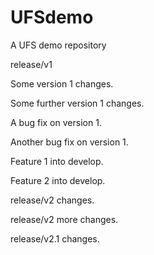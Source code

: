 # UFSdemo
A UFS demo repository

release/v1

Some version 1 changes.

Some further version 1 changes.

A bug fix on version 1.

Another bug fix on version 1.

Feature 1 into develop.

Feature 2 into develop.

release/v2 changes.

release/v2 more changes.

release/v2.1 changes.


